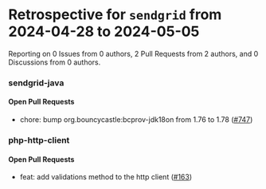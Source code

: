 # Retrospective for `sendgrid` from 2024-04-28 to 2024-05-05

Reporting on 0 Issues from 0 authors, 2 Pull Requests from 2 authors, and 0 Discussions from 0 authors.


### sendgrid-java

#### Open Pull Requests

- chore: bump org.bouncycastle:bcprov-jdk18on from 1.76 to 1.78 ([#747](https://github.com/sendgrid/sendgrid-java/pull/747))

### php-http-client

#### Open Pull Requests

- feat: add validations method to the http client ([#163](https://github.com/sendgrid/php-http-client/pull/163))